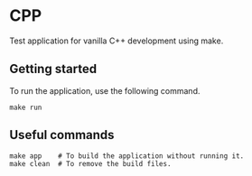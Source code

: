 # CPP

Test application for vanilla C++ development using make.

## Getting started

To run the application, use the following command.

```shell
make run
```

## Useful commands

```shell
make app    # To build the application without running it.
make clean  # To remove the build files.
```

